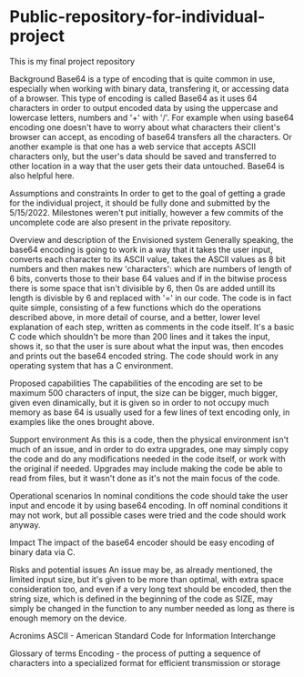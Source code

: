 # Public-repository-for-individual-project
This is my final project repository

Background
Base64 is a type of encoding that is quite common in use, especially when working with binary data, transfering it, or accessing data of a browser. This type of encoding is called Base64 as it uses 64 characters in order to output encoded data by using the uppercase and lowercase letters, numbers and '+' with '/'. For example when using base64 encoding one doesn't have to worry about what characters their client's browser can accept, as encoding of base64 transfers all the characters. Or another example is that one has a web service that accepts ASCII characters only, but the user's data should be saved and transferred to other location in a way that the user gets their data untouched. Base64 is also helpful here.

Assumptions and constraints
In order to get to the goal of getting a grade for the individual project, it should be fully done and submitted by the 5/15/2022. Milestones weren't put initially, however a few commits of the uncomplete code are also present in the private repository.

Overview and description of the Envisioned system
Generally speaking, the base64 encoding is going to work in a way that it takes the user input, converts each character to its ASCII value, takes the ASCII values as 8 bit numbers and then makes new 'characters': which are numbers of length of 6 bits, converts those to their base 64 values and if in the bitwise process there is some space that isn't divisible by 6, then 0s are added untill its length is divisble by 6 and replaced with '=' in our code.
The code is in fact quite simple, consisting of a few functions which do the operations described above, in more detail of course, and a better, lower level explanation of each step, written as comments in the code itself. It's a basic C code which shouldn't be more than 200 lines and it takes the input, shows it, so that the user is sure about what the input was, then encodes and prints out the base64 encoded string.
The code should work in any operating system that has a C environment.

Proposed capabilities
The capabilities of the encoding are set to be maximum 500 characters of input, the size can be bigger, much bigger, given even dinamically, but it is given so in order to not occupy much memory as base 64 is usually used for a few lines of text encoding only, in examples like the ones brought above. 

Support environment
As this is a code, then the physical environment isn't much of an issue, and in order to do extra upgrades, one may simply copy the code and do any modifications needed in the code itself, or work with the original if needed. Upgrades may include making the code be able to read from files, but it wasn't done as it's not the main focus of the code.

Operational scenarios
In nominal conditions the code should take the user input and encode it by using base64 encoding.
In off nominal conditions it may not work, but all possible cases were tried and the code should work anyway.

Impact
The impact of the base64 encoder should be easy encoding of binary data via C.

Risks and potential issues
An issue may be, as already mentioned, the limited input size, but it's given to be more than optimal, with extra space consideration too, and even if a very long text should be encoded, then the string size, which is defined in the beginning of the code as SIZE, may simply be changed in the function to any number needed as long as there is enough memory on the device. 

Acronims
ASCII - American Standard Code for Information Interchange

Glossary of terms
Encoding - the process of putting a sequence of characters into a specialized format for efficient transmission or storage
